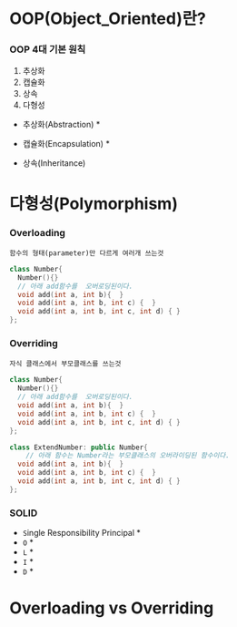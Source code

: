 # OOP(Object_Oriented)란?


### OOP 4대 기본 원칙
1. 추상화
2. 캡슐화
3. 상속
4. 다형성
* 추상화(Abstraction)
    * 

* 캡슐화(Encapsulation)
    *  
* 상속(Inheritance)
    
# 다형성(Polymorphism)
### Overloading
    
    함수의 형태(parameter)만 다르게 여러개 쓰는것

```c++
class Number{
  Number(){}
  // 아래 add함수를  오버로딩된이다.
  void add(int a, int b){  }
  void add(int a, int b, int c) {  }
  void add(int a, int b, int c, int d) { }
};
```
### Overriding

    자식 클래스에서 부모클래스를 쓰는것
```c++
class Number{
  Number(){}
  // 아래 add함수를  오버로딩된이다.
  void add(int a, int b){  }
  void add(int a, int b, int c) {  }
  void add(int a, int b, int c, int d) { }
};

class ExtendNumber: public Number{
    // 아래 함수는 Number라는 부모클래스의 오버라이딩된 함수이다.
  void add(int a, int b){  }
  void add(int a, int b, int c) {  }
  void add(int a, int b, int c, int d) { }
};
```

### SOLID
* `S`ingle Responsibility Principal
    *
* `O`
    *
* `L`
    *
* `I`
    *
* `D`
    *

# Overloading vs Overriding